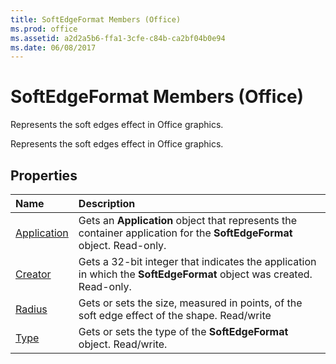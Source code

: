 ```yaml
---
title: SoftEdgeFormat Members (Office)
ms.prod: office
ms.assetid: a2d2a5b6-ffa1-3cfe-c84b-ca2bf04b0e94
ms.date: 06/08/2017
---
```



# SoftEdgeFormat Members (Office)
Represents the soft edges effect in Office graphics.

Represents the soft edges effect in Office graphics.


## Properties



|**Name**|**Description**|
|:-----|:-----|
|[Application](softedgeformat-application-property-office.md)|Gets an **Application** object that represents the container application for the **SoftEdgeFormat** object. Read-only.|
|[Creator](softedgeformat-creator-property-office.md)|Gets a 32-bit integer that indicates the application in which the **SoftEdgeFormat** object was created. Read-only.|
|[Radius](softedgeformat-radius-property-office.md)|Gets or sets the size, measured in points, of the soft edge effect of the shape. Read/write|
|[Type](softedgeformat-type-property-office.md)|Gets or sets the type of the **SoftEdgeFormat** object. Read/write.|

